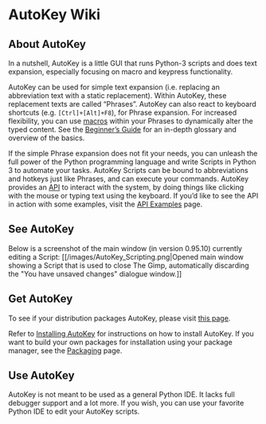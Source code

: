 # AutoKey Wiki

## About AutoKey
In a nutshell, AutoKey is a little GUI that runs Python-3 scripts and does text expansion, especially focusing on macro and keypress functionality.

AutoKey can be used for simple text expansion (i.e. replacing an abbreviation text with a static replacement). Within AutoKey, these replacement texts are called “Phrases”. AutoKey can also react to keyboard shortcuts (e.g. `[Ctrl]+[Alt]+F8`), for Phrase expansion. For increased flexibility, you can use [macros](https://github.com/autokey/autokey/wiki/Dynamic-Phrases,-Using-Macros-as-placeholders-in-Phrases) within your Phrases to dynamically alter the typed content. See the [Beginner’s Guide](https://github.com/autokey/autokey/wiki/Beginners-Guide) for an in-depth glossary and overview of the basics.

If the simple Phrase expansion does not fit your needs, you can unleash the full power of the Python programming language and write Scripts in Python 3 to automate your tasks. AutoKey Scripts can be bound to abbreviations and hotkeys just like Phrases, and can execute your commands. AutoKey provides an [API](https://autokey.github.io/api.html) to interact with the system, by doing things like clicking with the mouse or typing text using the keyboard. If you’d like to see the API in action with some examples, visit the [API Examples](https://github.com/autokey/autokey/wiki/API-Examples) page.

## See AutoKey
Below is a screenshot of the main window (in version 0.95.10) currently editing a Script:
[[/images/AutoKey_Scripting.png|Opened main window showing a Script that is used to close The Gimp, automatically discarding the "You have unsaved changes" dialogue window.]]

## Get AutoKey
To see if your distribution packages AutoKey, please visit [this page](https://github.com/autokey/autokey/wiki/Current-Linux-distributions-shipping-AutoKey).

Refer to [Installing AutoKey](https://github.com/autokey/autokey/wiki/Installing) for instructions on how to install AutoKey. If you want to build your own packages for installation using your package manager, see the [Packaging](https://github.com/autokey/autokey/wiki/Packaging) page.

## Use AutoKey
AutoKey is not meant to be used as a general Python IDE. It lacks full debugger support and a lot more. If you wish, you can use your favorite Python IDE to edit your AutoKey scripts.
